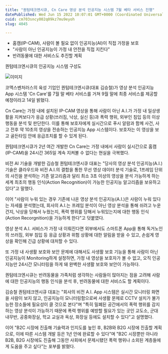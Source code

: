 ```yaml
---
title: "퀀텀테크엔시큐, Cn Care 영상 분석 인공지능 시스템 7월 베타 서비스 진행"
datePublished: Wed Jun 15 2022 10:07:01 GMT+0000 (Coordinated Universal Time)
cuid: cm703sncy002q09kz7mu9eyoh
slug: 4045

---
```



- 홈캠(IP-CAM), 사람이 볼 필요 없이 인공지능(AI)이 직접 가정을 보호
- "사람이 아닌 인공지능이 가정 내 안전을 직접 지킨다"
- 반려동물에 대한 서비스도 추진할 계획

퀀텀테크엔시큐의 인공지능 시스템 구성도

![이미지](https://cdn.hashnode.com/res/hashnode/image/upload/v1739255460443/1f4f620f-ee4e-4c26-87ed-bcb1a9332c69.jpeg)

코맥스벤처러스의 육성 기업인 퀀텀테크엔시큐(대표 김승철)가 영상 분석 인공지능 App 시스템 'Cn Care'를 7월 말 베타 서비스를 거쳐 9월 말에 최종 서비스를 제공할 예정이라고 14일 밝혔다.

Cn Care는 가정 내에 설치된 IP-CAM 영상을 통해 사람이 아닌 A.I.가 가정 내 일상생활을 지켜보다가 응급 상황(쓰러짐, 낙상, 실신 등)과 폭력 행위, 외부인 침입 등의 이상 행동을 분석 및 판단한다. 이를 통해 보호자에게 실시간으로 푸시 알람과 함께 사건, 사고 전후 약 10초의 영상을 전송하는 인공지능 App 시스템이다. 보호자는 이 영상을 보고 골든타임 안에 응급조치를 할 수 있게 된다.

퀀텀테크엔시큐가 2년 여간 개발한 Cn Care는 가정 내에서 사람이 실시간으로 홈캠(IP-CAM)을 24시간 365일 계속 지켜볼 수 없다는 현실을 극복했다.

비전 AI 기술을 개발한 김승철 퀀텀테크엔시큐 대표는 "당사의 영상 분석 인공지능(A.I.) 기술은 클라우드와 비전 A.I.의 결합을 통한 무선 영상 데이터 분석 기술로, 1프레임 단위의 사진을 분석하는 기존 알고리즘과 달리 최소 3초 이상의 영상을 분석 가능하게 하는 세계 최초의 행동 인식(Action Recognition)이 가능한 인공지능 알고리즘을 보유하고 있다"고 말했다.

이어 "사람이 누워 있는 경우 기존에 나온 영상 분석 인공지능(A.I.)은 사람이 누워 있다는 자세를 분석했는데, 회사의 A.I.는 프레임 분석이 아닌 영상 분석을 통해 쉬려고 누운 건지, 낙상을 당해서 누웠는지, 폭력 행위를 당해서 누워있는지에 대한 행동 인식(Action Recorgnition)을 가능하게 한다"고 덧붙였다.

영상 분석 A.I. 서비스가 가정 내 이뤄진다면 외부에서도 스마트폰 App을 통해 독거노인의 쓰러짐, 외부 침입 등 응급 상황과 위험 상황에 대한 알림을 받을 수 있고, 손쉽게 영상을 확인해 긴급 상황에 대처할 수 있다.

또 가정 내 사생활 보호와 보안 문제에 대해서도 사생활 보호 기능을 통해 사람이 아닌 인공지능이 Monitoring하게 설정하면, 가정 내 영상을 보호자가 볼 수 없고, 오직 인공지능만 24시간 모니터링을 하게 돼 완벽한 사생활 보호와 보안이 가능하다.

퀀텀테크엔시큐는 반려동물을 가족처럼 생각하는 사람들이 많아지는 점을 고려해 사람에 대한 인공지능의 행동 인식을 분석 후, 반려동물에 대한 서비스도 할 계획이다.

김승철 퀀텀테크엔시큐 대표는 "회사의 비전 A.I. App 시스템은 실시간 모니터링 화면을 사람이 보지 않고, 인공지능이 모니터링함으로써 사생활 문제로 CCTV 설치가 불가능한 장소들에 필요성이 클 것으로 본다"며 "특히 밀폐된 공간에서의 폭력 행위를 감지하는 영상 분석이 가능하기 때문에 폭력 행위를 예방할 필요가 있는 곳인 교도소, 군대 내무반, 공중화장실, 학교 교실과 옥상, 화장실 등에도 설치할 수 있다"고 설명했다.

이어 "B2C 시장에 진출해 기술력과 인지도를 높인 후, B2B와 B2G 시장에 진출할 계획으로, 이에 따른 시스템 개발 등은 1년 안에 완료할 수 있다"며 "B2C 시장뿐만 아니라 B2B, B2G 시장에도 진출해 그동안 사회에서 문제시됐던 폭력 행위나 소외된 계층들에게 도움을 주고 싶다"는 포부를 밝혔다.